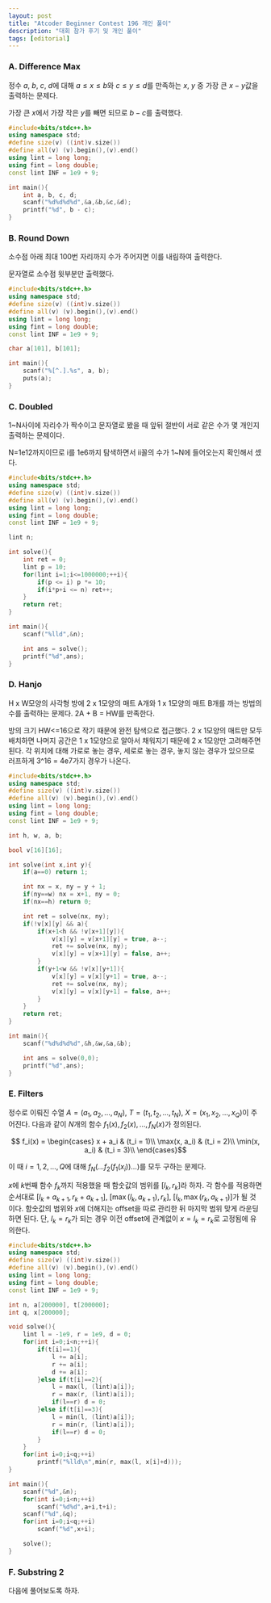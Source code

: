 ```yaml
---
layout: post
title: "Atcoder Beginner Contest 196 개인 풀이"
description: "대회 참가 후기 및 개인 풀이"
tags: [editorial]
---
```


### A. Difference Max

정수 $a$, $b$, $c$, $d$에 대해 $a \le x \le b$와 $c \le y \le d$를 만족하는 $x$, $y$ 중 가장 큰 $x-y$값을 출력하는 문제다.

가장 큰 $x$에서 가장 작은 $y$를 빼면 되므로 $b-c$를 출력했다.

```cpp
#include<bits/stdc++.h>
using namespace std;
#define size(v) ((int)v.size())
#define all(v) (v).begin(),(v).end()
using lint = long long;
using fint = long double;
const lint INF = 1e9 + 9;

int main(){
    int a, b, c, d;
    scanf("%d%d%d%d",&a,&b,&c,&d);
    printf("%d", b - c);
}
```

### B. Round Down

소수점 아래 최대 100번 자리까지 수가 주어지면 이를 내림하여 출력한다.

문자열로 소수점 윗부분만 출력했다.

```cpp
#include<bits/stdc++.h>
using namespace std;
#define size(v) ((int)v.size())
#define all(v) (v).begin(),(v).end()
using lint = long long;
using fint = long double;
const lint INF = 1e9 + 9;

char a[101], b[101];

int main(){
    scanf("%[^.].%s", a, b);
    puts(a);
}
```

### C. Doubled

1~N사이에 자리수가 짝수이고 문자열로 봤을 때 앞뒤 절반이 서로 같은 수가 몇 개인지 출력하는 문제이다.

N=1e12까지이므로 i를 1e6까지 탐색하면서 ii꼴의 수가 1~N에 들어오는지 확인해서 셌다.

```cpp
#include<bits/stdc++.h>
using namespace std;
#define size(v) ((int)v.size())
#define all(v) (v).begin(),(v).end()
using lint = long long;
using fint = long double;
const lint INF = 1e9 + 9;

lint n;

int solve(){
    int ret = 0;
    lint p = 10;
    for(lint i=1;i<=1000000;++i){
        if(p <= i) p *= 10;
        if(i*p+i <= n) ret++;
    }
    return ret;
}

int main(){
    scanf("%lld",&n);

    int ans = solve();
    printf("%d",ans);
}
```

### D. Hanjo

H x W모양의 사각형 방에 2 x 1모양의 매트 A개와 1 x 1모양의 매트 B개를 까는 방법의 수를 출력하는 문제다. 2A + B = HW를 만족한다.

방의 크기 HW<=16으로 작기 때문에 완전 탐색으로 접근했다. 2 x 1모양의 매트만 모두 배치하면 나머지 공간은 1 x 1모양으로 알아서 채워지기 때문에 2 x 1모양만 고려해주면 된다. 각 위치에 대해 가로로 놓는 경우, 세로로 놓는 경우, 놓지 않는 경우가 있으므로 러프하게 3^16 = 4e7가지 경우가 나온다.

```cpp
#include<bits/stdc++.h>
using namespace std;
#define size(v) ((int)v.size())
#define all(v) (v).begin(),(v).end()
using lint = long long;
using fint = long double;
const lint INF = 1e9 + 9;

int h, w, a, b;

bool v[16][16];

int solve(int x,int y){
    if(a==0) return 1;    

    int nx = x, ny = y + 1;
    if(ny==w) nx = x+1, ny = 0;
    if(nx==h) return 0;

    int ret = solve(nx, ny);
    if(!v[x][y] && a){
        if(x+1<h && !v[x+1][y]){
            v[x][y] = v[x+1][y] = true, a--;
            ret += solve(nx, ny);
            v[x][y] = v[x+1][y] = false, a++;
        }
        if(y+1<w && !v[x][y+1]){
            v[x][y] = v[x][y+1] = true, a--;
            ret += solve(nx, ny);
            v[x][y] = v[x][y+1] = false, a++;
        }
    }
    return ret;
}

int main(){
    scanf("%d%d%d%d",&h,&w,&a,&b);

    int ans = solve(0,0);
    printf("%d",ans);
}
```

### E. **Filters**

정수로 이뤄진 수열 $A = (a_1, a_2, \dots, a_N)$, $T = (t_1, t_2, \dots, t_N)$, $X = (x_1, x_2, \dots, x_Q)$이 주어진다. 다음과 같이 $N$개의 함수 $f_1(x), f_2(x), \dots, f_N(x)$가 정의된다.

$$
f_i(x) = \begin{cases} x + a_i & (t_i = 1)\\ \max(x, a_i) & (t_i = 2)\\ \min(x, a_i) & (t_i = 3)\\ \end{cases}​
$$

이 때 $i = 1, 2, \dots, Q$에 대해 $f_N( \dots f_2(f_1(x_i)) \dots )$를 모두 구하는 문제다.

$x$에 $k$번째 함수 $f_k$까지 적용했을 때 함숫값의 범위를 $[l_k,r_k]$라 하자. 각 함수를 적용하면 순서대로 $[l_k+a_{k+1},r_k+a_{k+1}]$, $[\max(l_k,a_{k+1}),r_k]$, $[l_k,\max(r_k,a_{k+1})]$가 될 것이다. 함숫값의 범위와 $x$에 더해지는 offset을 따로 관리한 뒤 마지막 범위 맞게 라운딩하면 된다. 단, $l_k=r_k$가 되는 경우 이전 offset에 관계없이 $x=l_k=r_k$로 고정됨에 유의한다.

```cpp
#include<bits/stdc++.h>
using namespace std;
#define size(v) ((int)v.size())
#define all(v) (v).begin(),(v).end()
using lint = long long;
using fint = long double;
const lint INF = 1e9 + 9;

int n, a[200000], t[200000];
int q, x[200000];

void solve(){
    lint l = -1e9, r = 1e9, d = 0;
    for(int i=0;i<n;++i){
        if(t[i]==1){
            l += a[i];
            r += a[i];
            d += a[i];
        }else if(t[i]==2){
            l = max(l, (lint)a[i]);
            r = max(r, (lint)a[i]);
            if(l==r) d = 0;
        }else if(t[i]==3){
            l = min(l, (lint)a[i]);
            r = min(r, (lint)a[i]);
            if(l==r) d = 0;
        }
    }
    for(int i=0;i<q;++i)
        printf("%lld\n",min(r, max(l, x[i]+d)));
}

int main(){
    scanf("%d",&n);
    for(int i=0;i<n;++i)
        scanf("%d%d",a+i,t+i);
    scanf("%d",&q);
    for(int i=0;i<q;++i)
        scanf("%d",x+i);

    solve();
}
```

### F. Substring 2

다음에 풀어보도록 하자.